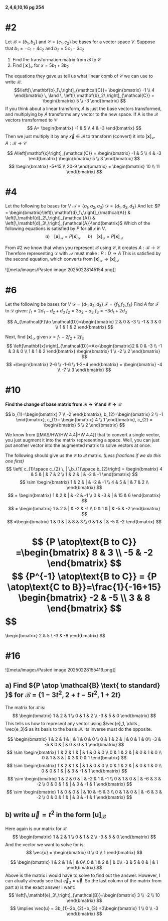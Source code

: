 **2,4,6,10,16 pg 254**
# #2

Let $\mathcal{B}=\{ b_{1},b_{2} \}$ and $\mathcal{C} = \{ c_{1},c_{2} \}$ be bases for a vector space $V$. Suppose that $b_{1}=-c_{1}+4c_{2}$ and $b_{2}=5c_1-3c_{2}$
1. Find the transformation matrix from $\mathcal{B}$ to $\mathcal{C}$
2. Find $\left[\,\mathbf{x}\,\right]_{\mathcal{C}}$ for $x=5b_{1}+3b_{2}$

The equations they gave us tell us what linear comb of $\mathcal{C}$ we can use to write $\mathcal{B}$.
$$\left[\,\mathbf{b}_1\,\right]_{\mathcal{C}}= \begin{bmatrix}
-1 \\
4
\end{bmatrix} \, \land \,
\left[\,\mathbf{b}_2\,\right]_{\mathcal{C}} =
\begin{bmatrix}
5 \\
-3
\end{bmatrix}
$$
If you think about a linear transform, $A$ is just the base vectors transformed, and multiplying by $A$ transforms any vector to the new space.
If A is the $\mathcal{B}$ vectors transformed to $\mathcal{C}$
$$
A=
\begin{bmatrix}
-1 & 5 \\
4 & -3
\end{bmatrix}
$$
Then we just multiply it by any   $\vec{x} \in \mathcal{B}$ to transform (convert) it into $\left[\mathbf{x}\right]_{\mathcal{C}}$. 
 $A:\mathcal{B} \to \mathcal{C}$

$$
A\left[\mathbf{x}\right]_{\mathcal{C}} = \begin{bmatrix}
-1 & 5 \\
4 & -3
\end{bmatrix} \begin{bmatrix}
5 \\
3
\end{bmatrix}
$$
$$
\begin{bmatrix}
-5+15 \\
20-9
\end{bmatrix} = \begin{bmatrix}
10 \\
11
\end{bmatrix}
$$

# #4
Let the following be bases for $V$
$\mathcal{A} = \{ a_{1},a_{2},a_{3} \}$
$\mathcal{D} =\{ d_{1},d_{2},d_{3} \}$
And let:
$P = \begin{bmatrix}\left[\,\mathbf{d}_1\,\right]_{\mathcal{A}} & \left[\,\mathbf{d}_2\,\right]_{\mathcal{A}} & \left[\,\mathbf{d}_3\,\right]_{\mathcal{A}}\end{bmatrix}$
Which of the following equations is satisfied by $P$ for all $x$ in $V$.
$$
a)\,\,\,\,\,\,\left
[\mathbf{x}\right]_{\mathcal{A}} = P\left[\mathbf{x}\right]_{\mathcal{D}}
\,\,\,\,\,\,\,\,\,\,
b)\,\,\,\,\,\,
\left[\mathbf{x}\right]_{\mathcal{D}}=P\left[\mathbf{x}\right]_{\mathcal{A}}
$$

From #2 we know that when you represent $\mathcal{B}$ using $\mathcal{C}$, it creates
$A:\mathcal{B}\to \mathcal{C}$
Therefore representing $\mathcal{D}$ with $\mathcal{A}$ must make : 
$P:D\to A$
This is satisfied by the second equation, which converts from $\left[\mathbf{x}\right]_{\mathcal{D}}\to \left[\mathbf{x}\right]_{\mathcal{A}}$

![[meta/images/Pasted image 20250228145154.png]]

# #6
Let the following be bases for $V$
$\mathcal{D} = \left\{ d_{1},d_{2},d_{3} \right\}$
$\mathcal{F} = \left\{ f_{1},f_{2},f_{3} \right\}$
Find $A$ for $\mathcal{F}$ to $\mathcal{D}$ given:
$f_{1}=2d_{1}-d_{2}+d_{3}$
$f_{2} = 3d_{2}+d_{3}$
$f_{3}=-3d_{1}+2d_{3}$

$$
A_{\mathcal{F}\to \mathcal{D}}=\begin{bmatrix}
2 & 0 & -3 \\
-1 & 3 & 0 \\
1 & 1 & 2
\end{bmatrix}
$$

Next, find $\left[\mathbf{x}\right]_{\mathcal{D}}$ given $x=f_{1}-2f_{2}+2f_{3}$
$$
\left[\mathbf{x}\right]_{\mathcal{D}}=Ax=\begin{bmatrix}2 & 0 & -3 \\
-1 & 3 & 0 \\
1 & 1 & 2
\end{bmatrix} \begin{bmatrix}
1 \\
-2 \\
2
\end{bmatrix}
$$
$$
=\begin{bmatrix}
2-6 \\
-1-6 \\
1-2+4
\end{bmatrix} = \begin{bmatrix}
-4 \\
-7 \\
3
\end{bmatrix}
$$


# #10
**Find the change of base matrix from $\mathcal{B}\to \mathcal{C}$ and $\mathcal{C} \to \mathcal{B}$**

$$
b_{1}=\begin{bmatrix}
7 \\
-2
\end{bmatrix},
b_{2}=\begin{bmatrix}
2 \\
-1
\end{bmatrix},
c_{1}=
\begin{bmatrix}
4 \\
1
\end{bmatrix}, c_{2} = \begin{bmatrix}
5 \\
2
\end{bmatrix}
$$

We know from [[MAS/HW/HW 4.4|HW 4.4]] that to convert a single vector, you just augment it into the matrix representing a space. Well, you can just put another vector into the augmented matrix to solve vectors at once.

The following should give us the $\mathcal{C}$ to $\mathcal{B}$ matrix. *(Less fractions if we do this one first)*
$$
\left[  c_{1}\space c_{2} \, | \,b_{1}\space b_{2}\right] = 
\begin{bmatrix}
4 & 5 & | & 7 & 2 \\
1 & 2 & | & -2 & -1
\end{bmatrix}
$$
$$
\sim \begin{bmatrix}
1 & 2 & | & -2 & -1 \\
4 & 5 & | & 7 & 2 \\
\end{bmatrix} 
$$
$$
= \begin{bmatrix}
1 & 2 & | & -2 & -1 \\
0 & -3 & | & 15 & 6
\end{bmatrix}
$$
$$
= \begin{bmatrix}
1 & 2 & | & -2 & -1 \\
0 & 1 & | & -5 & -2
\end{bmatrix}
$$
$$
=\begin{bmatrix}
1 & 0 & | & 8 & 3 \\
0 & 1 & | & -5 & -2
\end{bmatrix}
$$

$$
{P \atop\text{B to C}} =\begin{bmatrix}
8 & 3 \\
-5 & -2
\end{bmatrix}
$$
$$
{P^{-1} \atop\text{B to C}} = {P \atop\text{C to B}}=\frac{1}{-16+15}
\begin{bmatrix}
-2 & -5 \\
3 & 8
\end{bmatrix}
$$
$$
=

\begin{bmatrix}
2 & 5 \\
-3 & -8
\end{bmatrix}
$$

# #16
![[meta/images/Pasted image 20250228155419.png]]

## a) Find ${P \atop \mathcal{B} \text{ to standard} }$ for $\mathcal{B}$ = $\left\{ 1-3t^2 ,2+t-5t^{2},1+2t\right\}$
The matrix for $\mathcal{B}$ is:
$$
\begin{bmatrix}
1 & 2 & 1 \\
0 & 1 & 2 \\
-3 & 5 & 0
\end{bmatrix}
$$
This tells us how to represent any vector using $\vec{e}_1, \dots , \vec{e_3}$ as its basis to the basis $\mathcal{B}$.
Its inverse must do the opposite. 

$$
\begin{bmatrix}
1 & 2 & 1 & | & 1 & 0 & 0 \\
0 & 1 & 2  & | & 0 & 1 & 0\\
-3 & -5 & 0 & | & 0 & 0 & 1
\end{bmatrix}
$$
$$
\sim 
\begin{bmatrix}
1 & 2 & 1 & | & 1 & 0 & 0 \\
0 & 1 & 2  & | & 0 & 1 & 0 \\
0 & 1 & 3 & | & 3 & 0 & 1
\end{bmatrix}
$$
$$
\sim 
\begin{bmatrix}
1 & 2 & 1 & | & 1 & 0 & 0 \\
0 & 1 & 2  & | & 0 & 1 & 0 \\
0 & 0 & 1 & | & 3 & -1 & 1
\end{bmatrix}
$$
$$
\sim 
\begin{bmatrix}
1 & 2 & 0 & | & -2 & 1 & -1 \\
0 & 1 & 0  & | & -6 & 3 & -2 \\
0 & 0 & 1 & | & 3 & -1 & 1
\end{bmatrix}
$$
$$
\sim 
\begin{bmatrix}
1 & 0 & 0 & | & 10 & -5 & 3 \\
0 & 1 & 0  & | & -6 & 3 & -2 \\
0 & 0 & 1 & | & 3 & -1 & 1
\end{bmatrix}
$$

## b) write $\vec{u}=t^{2}$ in the form $\left[\mathbf{u}\right]_{\mathcal{B}}$ 
Here again is our matrix for $\mathcal{B}$
$$
\begin{bmatrix}
1 & 2 & 1 \\
0 & 1 & 2 \\
-3 & 5 & 0
\end{bmatrix}
$$
And the vector we want to solve for is: 
$$
\vec{u} = \begin{bmatrix}
0 \\
0 \\
1
\end{bmatrix}
$$

$$
\begin{bmatrix}
1 & 2 & 1 &  | &  0\\
0 & 1 & 2   & | &  0\\
-3 & 5 & 0 & | & 1
\end{bmatrix}
$$
Above is the matrix i would have to solve to find out the answer. However, I can atually already see that $\vec{e}_{3}=\vec{u}$. So the last column of  the matrix from part a) is the exact answer I want:
$$
\left[\,\mathbf{e}_3\,\right]_{\mathcal{B}}=\begin{bmatrix}
3 \\
-2 \\
10
\end{bmatrix}
$$
$$
\implies \vec{u} = 3b_{1}-2b_{2}+b_{3}
=3\begin{bmatrix}
1 \\
0 \\
-3
\end{bmatrix}
$$